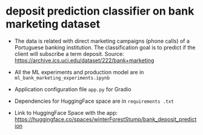 # deposit prediction classifier on bank marketing dataset

* The data is related with direct marketing campaigns (phone calls) of a Portuguese banking institution. The classification goal is to predict if the client will subscribe a term deposit. Source: https://archive.ics.uci.edu/dataset/222/bank+marketing

* All the ML experiments and production model are in `ml_bank_marketing_experiments.ipynb`

* Application configuration file `app.py` for Gradio

* Dependencies for HuggingFace space are in `requirements .txt`

* Link to HuggingFace Space with the app: https://huggingface.co/spaces/winterForestStump/bank_deposit_prediction
